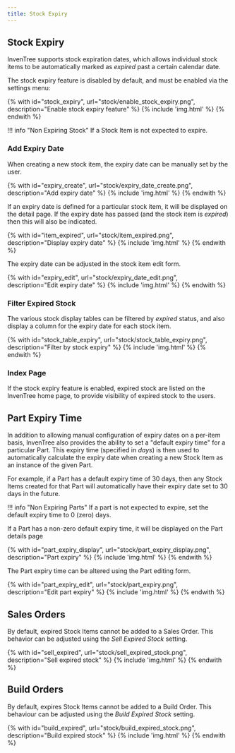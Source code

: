 ```yaml
---
title: Stock Expiry
---
```


## Stock Expiry

InvenTree supports stock expiration dates, which allows individual stock items to be automatically marked as *expired* past a certain calendar date.

The stock expiry feature is disabled by default, and must be enabled via the settings menu:

{% with id="stock_expiry", url="stock/enable_stock_expiry.png", description="Enable stock expiry feature" %}
{% include 'img.html' %}
{% endwith %}

!!! info "Non Expiring Stock"
    If a Stock Item is not expected to expire. 

### Add Expiry Date

When creating a new stock item, the expiry date can be manually set by the user. 

{% with id="expiry_create", url="stock/expiry_date_create.png", description="Add expiry date" %}
{% include 'img.html' %}
{% endwith %}

If an expiry date is defined for a particular stock item, it will be displayed on the detail page. If the expiry date has passed (and the stock item is *expired*) then this will also be indicated.

{% with id="item_expired", url="stock/item_expired.png", description="Display expiry date" %}
{% include 'img.html' %}
{% endwith %}

The expiry date can be adjusted in the stock item edit form.

{% with id="expiry_edit", url="stock/expiry_date_edit.png", description="Edit expiry date" %}
{% include 'img.html' %}
{% endwith %}

### Filter Expired Stock

The various stock display tables can be filtered by *expired* status, and also display a column for the expiry date for each stock item.

{% with id="stock_table_expiry", url="stock/stock_table_expiry.png", description="Filter by stock expiry" %}
{% include 'img.html' %}
{% endwith %}

### Index Page

If the stock expiry feature is enabled, expired stock are listed on the InvenTree home page, to provide visibility of expired stock to the users.

## Part Expiry Time

In addition to allowing manual configuration of expiry dates on a per-item basis, InvenTree also provides the ability to set a "default expiry time" for a particular Part. This expiry time (specified in *days*) is then used to automatically calculate the expiry date when creating a new Stock Item as an instance of the given Part.

For example, if a Part has a default expiry time of 30 days, then any Stock Items created for that Part will automatically have their expiry date set to 30 days in the future.

!!! info "Non Expiring Parts"
    If a part is not expected to expire, set the default expiry time to 0 (zero) days.

If a Part has a non-zero default expiry time, it will be displayed on the Part details page

{% with id="part_expiry_display", url="stock/part_expiry_display.png", description="Part expiry" %}
{% include 'img.html' %}
{% endwith %}

The Part expiry time can be altered using the Part editing form.

{% with id="part_expiry_edit", url="stock/part_expiry.png", description="Edit part expiry" %}
{% include 'img.html' %}
{% endwith %}

## Sales Orders

By default, expired Stock Items cannot be added to a Sales Order. This behavior can be adjusted using the *Sell Expired Stock* setting.

{% with id="sell_expired", url="stock/sell_expired_stock.png", description="Sell expired stock" %}
{% include 'img.html' %}
{% endwith %}

## Build Orders

By default, expires Stock Items cannot be added to a Build Order. This behaviour can be adjusted using the *Build Expired Stock* setting.

{% with id="build_expired", url="stock/build_expired_stock.png", description="Build expired stock" %}
{% include 'img.html' %}
{% endwith %}